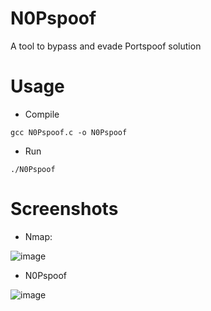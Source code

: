 # N0Pspoof
A tool to bypass and evade Portspoof solution

# Usage
- Compile
```
gcc N0Pspoof.c -o N0Pspoof
```
- Run
```
./N0Pspoof
```

# Screenshots
- Nmap:

![image](https://user-images.githubusercontent.com/62406753/213081264-1e681de2-0317-4348-90c9-e5a8b51664ac.png)

- N0Pspoof

![image](https://user-images.githubusercontent.com/62406753/213081406-44547b64-3a4f-4929-a1f0-95fa89070590.png)

